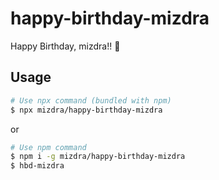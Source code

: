 # happy-birthday-mizdra
Happy Birthday, mizdra!! 🎉

## Usage
```bash
# Use npx command (bundled with npm)
$ npx mizdra/happy-birthday-mizdra
```

or

```bash
# Use npm command
$ npm i -g mizdra/happy-birthday-mizdra
$ hbd-mizdra
```
